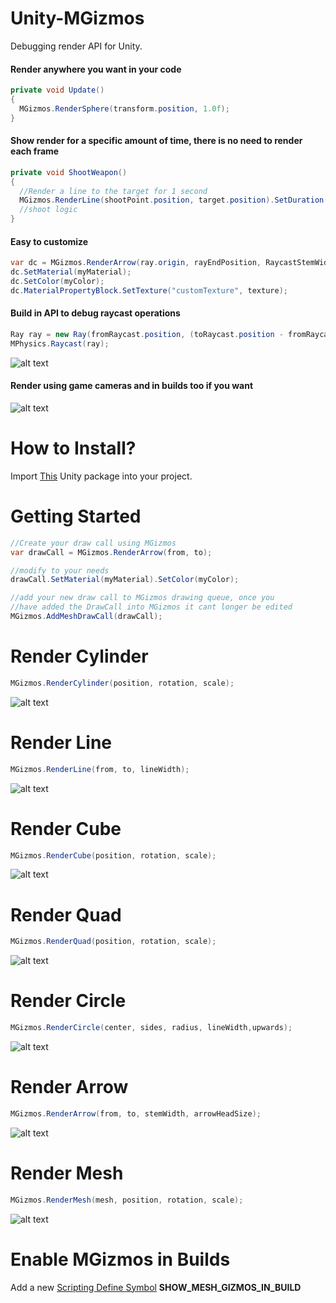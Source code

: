 # Unity-MGizmos
Debugging render API for Unity.

#### Render anywhere you want in your code

```csharp
private void Update()
{
  MGizmos.RenderSphere(transform.position, 1.0f);
}
```

#### Show render for a specific amount of time, there is no need to render each frame

```csharp
private void ShootWeapon()
{
  //Render a line to the target for 1 second
  MGizmos.RenderLine(shootPoint.position, target.position).SetDuration(1.0f);
  //shoot logic
}
```

#### Easy to customize

```csharp
var dc = MGizmos.RenderArrow(ray.origin, rayEndPosition, RaycastStemWidth, RaycastArrowHeadSize);
dc.SetMaterial(myMaterial);
dc.SetColor(myColor);
dc.MaterialPropertyBlock.SetTexture("customTexture", texture);
```

#### Build in API to debug raycast operations

```csharp
Ray ray = new Ray(fromRaycast.position, (toRaycast.position - fromRaycast.position).normalized);
MPhysics.Raycast(ray);
```

![alt text](https://github.com/platinio/Unity-MGizmos/blob/main/ReadmeResources/raycastExample.png?raw=true)

#### Render using game cameras and in builds too if you want

![alt text](https://github.com/platinio/Unity-MGizmos/blob/main/ReadmeResources/cameraRendering.png?raw=true)

# How to Install?

Import [This](https://github.com/platinio/Unity-MGizmos/releases/download/1.0/MGizmos.1.0.unitypackage) Unity package into your project.

# Getting Started

```csharp
//Create your draw call using MGizmos
var drawCall = MGizmos.RenderArrow(from, to);

//modify to your needs
drawCall.SetMaterial(myMaterial).SetColor(myColor);

//add your new draw call to MGizmos drawing queue, once you
//have added the DrawCall into MGizmos it cant longer be edited
MGizmos.AddMeshDrawCall(drawCall);
```
# Render Cylinder

```csharp
MGizmos.RenderCylinder(position, rotation, scale);
```
![alt text](https://github.com/platinio/Unity-MGizmos/blob/main/ReadmeResources/cylinderExample.png?raw=true)

# Render Line

```csharp
MGizmos.RenderLine(from, to, lineWidth);
```
![alt text](https://github.com/platinio/Unity-MGizmos/blob/main/ReadmeResources/lineExample.png?raw=true)

# Render Cube

```csharp
MGizmos.RenderCube(position, rotation, scale);
```
![alt text](https://github.com/platinio/Unity-MGizmos/blob/main/ReadmeResources/cubeExample.png?raw=true)

# Render Quad

```csharp
MGizmos.RenderQuad(position, rotation, scale);
```
![alt text](https://github.com/platinio/Unity-MGizmos/blob/main/ReadmeResources/quadExample.png?raw=true)

# Render Circle

```csharp
MGizmos.RenderCircle(center, sides, radius, lineWidth,upwards);
```
![alt text](https://github.com/platinio/Unity-MGizmos/blob/main/ReadmeResources/circleExample.png?raw=true)

# Render Arrow

```csharp
MGizmos.RenderArrow(from, to, stemWidth, arrowHeadSize);
```
![alt text](https://github.com/platinio/Unity-MGizmos/blob/main/ReadmeResources/arrowExample.png?raw=true)

# Render Mesh

```csharp
MGizmos.RenderMesh(mesh, position, rotation, scale);
```
![alt text](https://github.com/platinio/Unity-MGizmos/blob/main/ReadmeResources/meshExample.png?raw=true)

# Enable MGizmos in Builds

Add a new [Scripting Define Symbol](https://docs.unity3d.com/6000.1/Documentation/Manual/custom-scripting-symbols.html) **SHOW_MESH_GIZMOS_IN_BUILD** 
